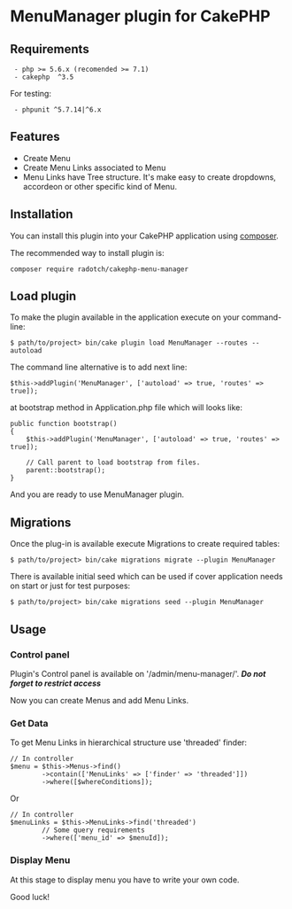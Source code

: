 # MenuManager plugin for CakePHP

## Requirements

```
 - php >= 5.6.x (recomended >= 7.1)
 - cakephp  ^3.5
```

For testing:

```
 - phpunit ^5.7.14|^6.x
```
## Features

 - Create Menu
 - Create Menu Links associated to Menu
 - Menu Links have Tree structure. It's make easy to create dropdowns, accordeon or other specific kind of Menu.

## Installation

You can install this plugin into your CakePHP application using [composer](http://getcomposer.org).

The recommended way to install plugin is:

```
composer require radotch/cakephp-menu-manager
```

## Load plugin

To make the plugin available in the application execute on your command-line:

```
$ path/to/project> bin/cake plugin load MenuManager --routes --autoload
```

The command line alternative is to add next line:
```
$this->addPlugin('MenuManager', ['autoload' => true, 'routes' => true]);
```

at bootstrap method in Application.php file which will looks like:

```
public function bootstrap()
{
    $this->addPlugin('MenuManager', ['autoload' => true, 'routes' => true]);

    // Call parent to load bootstrap from files.
    parent::bootstrap();
}
```

And you are ready to use MenuManager plugin.

## Migrations

Once the plug-in is available execute Migrations to create required tables:

```
$ path/to/project> bin/cake migrations migrate --plugin MenuManager
```

There is available initial seed which can be used if cover application needs on start or just for test purposes:

```
$ path/to/project> bin/cake migrations seed --plugin MenuManager
```

## Usage

### Control panel

Plugin's Control panel is available on '/admin/menu-manager/'. ***Do not forget to restrict access***

Now you can create Menus and add Menu Links.

### Get Data

To get Menu Links in hierarchical structure use 'threaded' finder:
```
// In controller
$menu = $this->Menus->find()
        ->contain(['MenuLinks' => ['finder' => 'threaded']])
        ->where([$whereConditions]);
```

Or

```
// In controller
$menuLinks = $this->MenuLinks->find('threaded')
        // Some query requirements
        ->where(['menu_id' => $menuId]);
```

### Display Menu

At this stage to display menu you have to write your own code.

Good luck!
